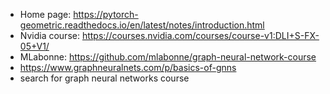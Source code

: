 - Home page: https://pytorch-geometric.readthedocs.io/en/latest/notes/introduction.html
- Nvidia course: https://courses.nvidia.com/courses/course-v1:DLI+S-FX-05+V1/
- MLabonne: https://github.com/mlabonne/graph-neural-network-course
- https://www.graphneuralnets.com/p/basics-of-gnns
- search for graph neural networks course